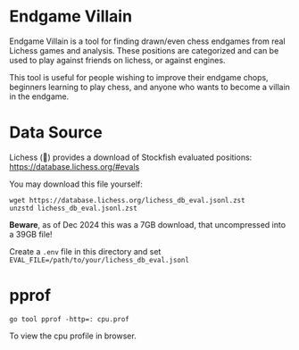 # Endgame Villain

Endgame Villain is a tool for finding drawn/even chess endgames from real Lichess games and analysis. These positions are categorized and can be used to play against friends on lichess, or against engines.

This tool is useful for people wishing to improve their endgame chops, beginners learning to play chess, and anyone who wants to become a villain in the endgame.

# Data Source

Lichess (🤍) provides a download of Stockfish evaluated positions: https://database.lichess.org/#evals

You may download this file yourself:

```
wget https://database.lichess.org/lichess_db_eval.jsonl.zst
unzstd lichess_db_eval.jsonl.zst
```
**Beware**, as of Dec 2024 this was a 7GB download, that uncompressed into a 39GB file!

Create a `.env` file in this directory and set `EVAL_FILE=/path/to/your/lichess_db_eval.jsonl`

# pprof

```
go tool pprof -http=: cpu.prof
```

To view the cpu profile in browser.